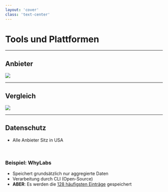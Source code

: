 ```yaml
---
layout: 'cover'
class: 'text-center'
---
```


# Tools und Plattformen

---

## Anbieter

<!-- 
https://neptune.ai/blog/ml-model-monitoring-best-tools
-->

<img src="/images/monitoring-providers.png" class="mt-4 h-9/10 rounded shadow" />

---

## Vergleich

<a href="https://sapphire-snowman-8b2.notion.site/5368b83a0cbf4c408726711dbbca82dc?v=3d25db6a9d9a4ec8b15f5102c8863d1f" target="_blank">
    <img src="/images/monitoring-providers-table.png" class="mt-4 rounded shadow" />
</a>

---

## Datenschutz

- Alle Anbieter Sitz in USA

<br>

### Beispiel: WhyLabs

- Speichert grundsätzlich nur aggregierte Daten
- Verarbeitung durch CLI (Open-Source)
- **ABER**: Es werden die [128 häufigsten Einträge](https://docs.whylabs.ai/docs/security/privacy/) gespeichert
